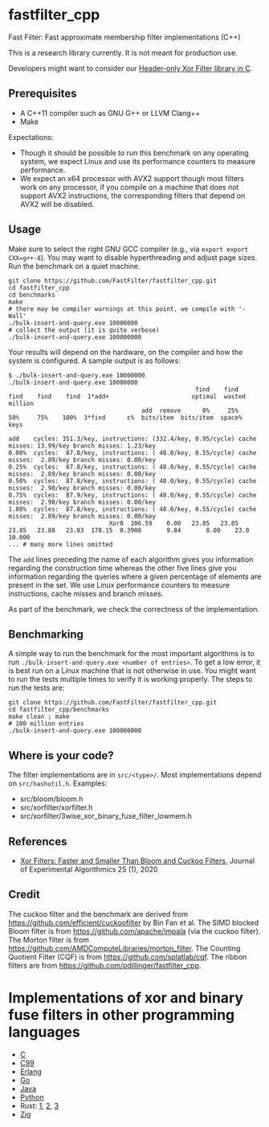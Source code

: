 # fastfilter_cpp

Fast Filter: Fast approximate membership filter implementations (C++)

This is a research library currently. It is not meant for production use.

Developers might want to consider our [Header-only Xor Filter library in C](https://github.com/FastFilter/xor_singleheader/).


## Prerequisites

- A  C++11 compiler such as GNU G++ or LLVM Clang++
- Make

Expectations:

- Though it should be possible to run this benchmark on any operating system, we expect Linux and use its performance counters to measure performance.
- We expect an x64 processor with AVX2 support though most filters work on any processor, if you compile on a machine that does not support AVX2 instructions, the corresponding filters that depend on AVX2 will be disabled.

## Usage

Make sure to select the right GNU GCC compiler (e.g., via `export export CXX=g++-8`).
You may want to disable hyperthreading and adjust page sizes. Run the benchmark
on a quiet machine.


```
git clone https://github.com/FastFilter/fastfilter_cpp.git
cd fastfilter_cpp
cd benchmarks
make
# there may be compiler warnings at this point, we compile with '-Wall'
./bulk-insert-and-query.exe 10000000
# collect the output (it is quite verbose)
./bulk-insert-and-query.exe 100000000
```

Your results will depend on the hardware, on the compiler and how the system is configured. A sample output is as follows:

```
$ ./bulk-insert-and-query.exe 10000000
./bulk-insert-and-query.exe 10000000
                                                    find    find    find    find    find  1*add+                       optimal  wasted million
                                     add  remove      0%     25%     50%     75%    100%  3*find      ε%  bits/item  bits/item  space%    keys

add    cycles: 351.3/key, instructions: (332.4/key, 0.95/cycle) cache misses: 13.99/key branch misses: 1.23/key
0.00%  cycles:  87.8/key, instructions: ( 48.0/key, 0.55/cycle) cache misses:  2.89/key branch misses: 0.00/key
0.25%  cycles:  87.8/key, instructions: ( 48.0/key, 0.55/cycle) cache misses:  2.89/key branch misses: 0.00/key
0.50%  cycles:  87.8/key, instructions: ( 48.0/key, 0.55/cycle) cache misses:  2.90/key branch misses: 0.00/key
0.75%  cycles:  87.9/key, instructions: ( 48.0/key, 0.55/cycle) cache misses:  2.90/key branch misses: 0.00/key
1.00%  cycles:  87.8/key, instructions: ( 48.0/key, 0.55/cycle) cache misses:  2.89/key branch misses: 0.00/key
                            Xor8  106.59    0.00   23.85   23.85   23.85   23.88   23.83  178.15  0.3908       9.84       8.00    23.0  10.000
... # many more lines omitted
```

The `add` lines preceding the name of each algorithm gives you information regarding the construction time whereas
the other five lines give you information regarding the queries where a given percentage of elements are present
in the set. We use Linux performance counters to measure instructions, cache misses and branch misses.

As part of the benchmark, we check the correctness of the implementation.

## Benchmarking

A simple way to run the benchmark for the most important algorithms
is to run `./bulk-insert-and-query.exe <number of entries>`.
To get a low error, it is best run on a Linux machine that is not otherwise in use.
You might want to run the tests multiple times to verify it is working properly.
The steps to run the tests are:

    git clone https://github.com/FastFilter/fastfilter_cpp.git
    cd fastfilter_cpp/benchmarks
    make clean ; make
    # 100 million entries
    ./bulk-insert-and-query.exe 100000000

## Where is your code?

The filter implementations are in `src/<type>/`. Most implementations depend on `src/hashutil.h`. Examples:

* src/bloom/bloom.h
* src/xorfilter/xorfilter.h
* src/xorfilter/3wise_xor_binary_fuse_filter_lowmem.h


## References

- [Xor Filters: Faster and Smaller Than Bloom and Cuckoo Filters](https://arxiv.org/abs/1912.08258), Journal of Experimental Algorithmics 25 (1), 2020


## Credit

The cuckoo filter and the benchmark are derived from https://github.com/efficient/cuckoofilter by Bin Fan et al.
The SIMD blocked Bloom filter is from https://github.com/apache/impala (via the cuckoo filter).
The Morton filter is from https://github.com/AMDComputeLibraries/morton_filter.
The Counting Quotient Filter (CQF) is from https://github.com/splatlab/cqf.
The ribbon filters are from https://github.com/pdillinger/fastfilter_cpp.


# Implementations of xor and binary fuse filters in other programming languages

* [C](https://github.com/FastFilter/xor_singleheader)
* [C99](https://github.com/skeeto/xf8)
* [Erlang](https://github.com/mpope9/exor_filter)
* [Go](https://github.com/FastFilter/xorfilter)
* [Java](https://github.com/FastFilter/fastfilter_java)
* [Python](https://github.com/GreyDireWolf/pyxorfilter)
* Rust: [1](https://github.com/bnclabs/xorfilter), [2](https://github.com/codri/xorfilter-rs), [3](https://github.com/Polochon-street/rustxorfilter)
* [Zig](https://github.com/hexops/xorfilter)
